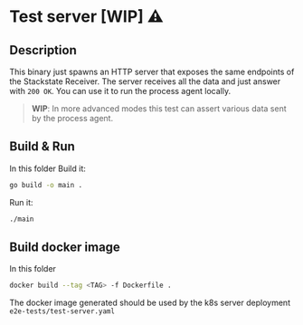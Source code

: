 # Test server [WIP] ⚠️

## Description

This binary just spawns an HTTP server that exposes the same endpoints of the Stackstate Receiver.
The server receives all the data and just answer with `200 OK`.
You can use it to run the process agent locally.

> __WIP__: In more advanced modes this test can assert various data sent by the process agent.

## Build & Run

In this folder
Build it:

```bash
go build -o main .
```

Run it:

```bash
./main
```

## Build docker image

In this folder

```bash
docker build --tag <TAG> -f Dockerfile .
```

The docker image generated should be used by the k8s server deployment `e2e-tests/test-server.yaml`